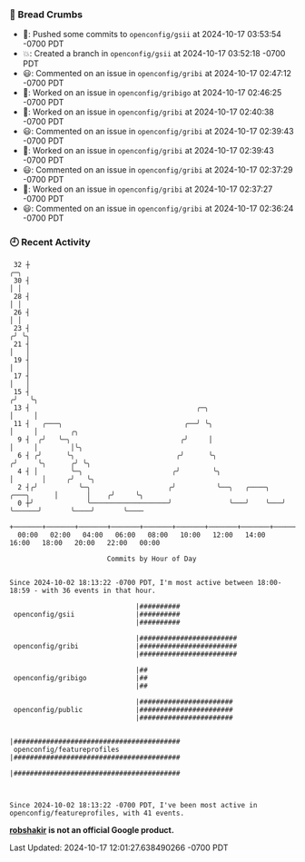 ### 🍞 Bread Crumbs

 * 🚢: Pushed some commits to `openconfig/gsii` at 2024-10-17 03:53:54 -0700 PDT
 * 💥: Created a branch in `openconfig/gsii` at 2024-10-17 03:52:18 -0700 PDT
 * 😃: Commented on an issue in `openconfig/gribi` at 2024-10-17 02:47:12 -0700 PDT
 * 👀: Worked on an issue in `openconfig/gribigo` at 2024-10-17 02:46:25 -0700 PDT
 * 👀: Worked on an issue in `openconfig/gribi` at 2024-10-17 02:40:38 -0700 PDT
 * 😃: Commented on an issue in `openconfig/gribi` at 2024-10-17 02:39:43 -0700 PDT
 * 👀: Worked on an issue in `openconfig/gribi` at 2024-10-17 02:39:43 -0700 PDT
 * 😃: Commented on an issue in `openconfig/gribi` at 2024-10-17 02:37:29 -0700 PDT
 * 👀: Worked on an issue in `openconfig/gribi` at 2024-10-17 02:37:27 -0700 PDT
 * 😃: Commented on an issue in `openconfig/gribi` at 2024-10-17 02:36:24 -0700 PDT

### 🕘 Recent Activity
```
 32 ┼                                                                            ╭─╮
 30 ┤                                                                            │ │
 28 ┤                                                                            │ │
 26 ┤                                                                            │ │
 23 ┤                                                                           ╭╯ ╰╮
 21 ┤                                                                           │   │
 19 ┤                                                                           │   │
 17 ┤                                                                           │   │
 15 ┤                                                                          ╭╯   ╰╮
 13 ┤                                         ╭─╮                              │     │
 11 ┤   ╭───╮                              ╭──╯ ╰╮                             │     │        ╭╮
  9 ┤  ╭╯   ╰─╮                           ╭╯     │                             │     │        │╰╮
  6 ┤ ╭╯      ╰╮                         ╭╯      ╰╮                           ╭╯     ╰╮      ╭╯ ╰╮
  4 ┤ │        ╰─╮                      ╭╯        ╰╮                          │       │     ╭╯   ╰╮
  2 ┤╭╯          ╰─╮                   ╭╯          ╰──╮   ╭────╮   ╭───╮      │       │    ╭╯     ╰╮
  0 ┼╯             ╰───────────────────╯              ╰───╯    ╰───╯   ╰──────╯       ╰────╯       ╰────
    +───────+───────+───────+───────+───────+───────+───────+───────+───────+───────+───────+───────+────
  00:00   02:00   04:00   06:00   08:00   10:00   12:00   14:00   16:00   18:00   20:00   22:00   00:00   

						Commits by Hour of Day


Since 2024-10-02 18:13:22 -0700 PDT, I'm most active between 18:00-18:59 - with 36 events in that hour.

```



```
                               |##########
 openconfig/gsii               |##########
                               |##########

                               |########################
 openconfig/gribi              |########################
                               |########################

                               |##
 openconfig/gribigo            |##
                               |##

                               |#######################
 openconfig/public             |#######################
                               |#######################

                               |#########################################
 openconfig/featureprofiles    |#########################################
                               |#########################################



Since 2024-10-02 18:13:22 -0700 PDT, I've been most active in openconfig/featureprofiles, with 41 events.

```
**[robshakir](mailto:robjs@google.com) is not an official Google product.**  


Last Updated: 2024-10-17 12:01:27.638490266 -0700 PDT
